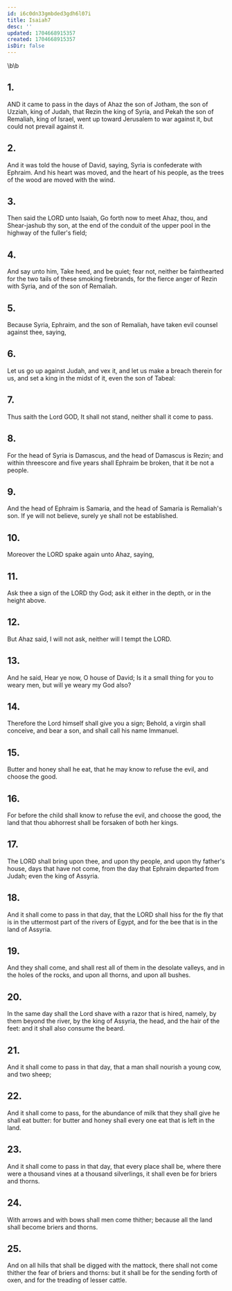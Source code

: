```yaml
---
id: i6c0dn33gmbded3gdh6l07i
title: Isaiah7
desc: ''
updated: 1704668915357
created: 1704668915357
isDir: false
---
```

\b\b
## 1.
AND it came to pass in the days of Ahaz the son of Jotham, the son of Uzziah, king of Judah, that Rezin the king of Syria, and Pekah the son of Remaliah, king of Israel, went up toward Jerusalem to war against it, but could not prevail against it.
## 2.
And it was told the house of David, saying, Syria is confederate with Ephraim.  And his heart was moved, and the heart of his people, as the trees of the wood are moved with the wind.
## 3.
Then said the LORD unto Isaiah, Go forth now to meet Ahaz, thou, and Shear-jashub thy son, at the end of the conduit of the upper pool in the highway of the fuller's field;
## 4.
And say unto him, Take heed, and be quiet; fear not, neither be fainthearted for the two tails of these smoking firebrands, for the fierce anger of Rezin with Syria, and of the son of Remaliah.
## 5.
Because Syria, Ephraim, and the son of Remaliah, have taken evil counsel against thee, saying,
## 6.
Let us go up against Judah, and vex it, and let us make a breach therein for us, and set a king in the midst of it, even the son of Tabeal:
## 7.
Thus saith the Lord GOD, It shall not stand, neither shall it come to pass.
## 8.
For the head of Syria is Damascus, and the head of Damascus is Rezin; and within threescore and five years shall Ephraim be broken, that it be not a people.
## 9.
And the head of Ephraim is Samaria, and the head of Samaria is Remaliah's son.  If ye will not believe, surely ye shall not be established.
## 10.
Moreover the LORD spake again unto Ahaz, saying,
## 11.
Ask thee a sign of the LORD thy God; ask it either in the depth, or in the height above.
## 12.
But Ahaz said, I will not ask, neither will I tempt the LORD.
## 13.
And he said, Hear ye now, O house of David; Is it a small thing for you to weary men, but will ye weary my God also?
## 14.
Therefore the Lord himself shall give you a sign; Behold, a virgin shall conceive, and bear a son, and shall call his name Immanuel.
## 15.
Butter and honey shall he eat, that he may know to refuse the evil, and choose the good.
## 16.
For before the child shall know to refuse the evil, and choose the good, the land that thou abhorrest shall be forsaken of both her kings.
## 17.
The LORD shall bring upon thee, and upon thy people, and upon thy father's house, days that have not come, from the day that Ephraim departed from Judah; even the king of Assyria.
## 18.
And it shall come to pass in that day, that the LORD shall hiss for the fly that is in the uttermost part of the rivers of Egypt, and for the bee that is in the land of Assyria.
## 19.
And they shall come, and shall rest all of them in the desolate valleys, and in the holes of the rocks, and upon all thorns, and upon all bushes.
## 20.
In the same day shall the Lord shave with a razor that is hired, namely, by them beyond the river, by the king of Assyria, the head, and the hair of the feet: and it shall also consume the beard.
## 21.
And it shall come to pass in that day, that a man shall nourish a young cow, and two sheep;
## 22.
And it shall come to pass, for the abundance of milk that they shall give he shall eat butter: for butter and honey shall every one eat that is left in the land.
## 23.
And it shall come to pass in that day, that every place shall be, where there were a thousand vines at a thousand silverlings, it shall even be for briers and thorns.
## 24.
With arrows and with bows shall men come thither; because all the land shall become briers and thorns.
## 25.
And on all hills that shall be digged with the mattock, there shall not come thither the fear of briers and thorns: but it shall be for the sending forth of oxen, and for the treading of lesser cattle.
